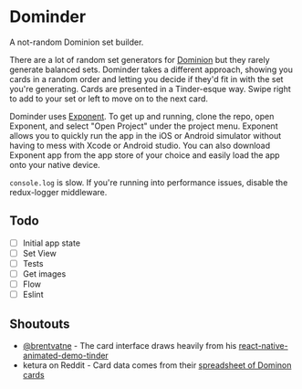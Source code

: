 # Dominder

A not-random Dominion set builder.


There are a lot of random set generators for [Dominion](http://riograndegames.com/Game/278-Dominion) but they rarely generate balanced sets. Dominder takes a different approach, showing you cards in a random order and letting you decide if they'd fit in with the set you're generating. Cards are presented in a Tinder-esque way. Swipe right to add to your set or left to move on to the next card.


Dominder uses [Exponent](https://getexponent.com/). To get up and running, clone the repo, open Exponent, and select "Open Project" under the project menu. Exponent allows you to quickly run the app in the iOS or Android simulator without having to mess with Xcode or Android studio. You can also download Exponent app from the app store of your choice and easily load the app onto your native device.


`console.log` is slow. If you're running into performance issues, disable the redux-logger middleware.

## Todo

- [ ] Initial app state
- [ ] Set View
- [ ] Tests
- [ ] Get images
- [ ] Flow
- [ ] Eslint

## Shoutouts

- [@brentvatne](https://github.com/brentvatne) - The card interface draws heavily from his [react-native-animated-demo-tinder](https://github.com/brentvatne/react-native-animated-demo-tinder)
- ketura on Reddit - Card data comes from their [spreadsheet of Dominon cards](https://www.reddit.com/r/dominion/comments/3hnz3r/card_spreadsheet/)
